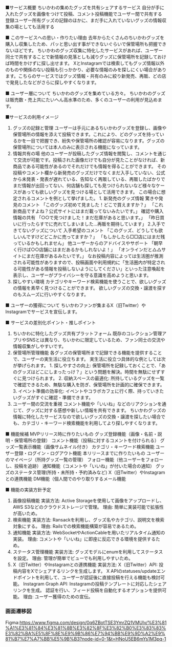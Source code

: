 ■サービス概要
ちいかわの集めたグッズを共有シェアするサービス
自分が手に入れたグッズを画像をつけて投稿、コメント投稿機能でユーザー間で共有する
登録ユーザー所有グッズの記録のほかに、まだ手に入れていないグッズの情報収集の場としても活用する

■ このサービスへの思い・作りたい理由
去年からたくさんのちいかわグッズを購入し収集したため、パッと思い出す事ができないぐらいで保管場所も把握できないほどです。
ちいかわのグッズ収集に特化したサービスがあれば、ユーザー同士で共有することで新情報の見落としも減りグッズに保管場所を記録しておけば時間をかけずに探し出せます。
XとInstagramでは検索してもグッズ情報以外のものや関係のない投稿も引っかかり、必要な情報のみを探しにくい場合があります。こちらのサービスではグッズ情報・共有のみに絞り新発売、再販、どの店で発見したなどがさらに探しやすくなります。

■ ユーザー層について
ちいかわのグッズを集めている方々。
ちいかわのグッズは販売数・売上共にたいへん高水準のため、多くのユーザーの利用が見込めます。

■サービスの利用イメージ
1. グッズの記録と管理
    ユーザーは手元にあるちいかわグッズを登録し、画像や保管場所の情報を添えて投稿できます。これにより、どのグッズを持っているかを一目で把握でき、紛失や保管場所の確認が容易になります。グッズの保管場所については本人のみに表示される機能になっています。
2. 情報共有の場
    他のユーザーが投稿したグッズ情報を閲覧し、コメントを通じて交流が可能です。投稿された画像だけでも自分が見たことがなければ、新商品である可能性があるのでそれだけでも情報を得ることができます。
    その投稿やコメント欄から新発売のグッズだけでなくまだ入手していない、公式から未発表・発表が遅れている、告知なく再販している、再販したばかりでまだ情報が出回ってない、何店舗も探しても見つけられないなど様々なケースがあっても欲しいグッズを見つける場として活用できます。
    この場合に想定されるコメントを例として挙げました。
        1. 新発売のグッズ情報
            驚きや発見のコメント
            「このグッズ初めて見ました！どこで買えますか？」
            「これ新商品ですよね？公式サイトにはまだ載ってないみたいです。」
            確認や購入情報の共有
            「○○で見つけました！まだ在庫があると思います。」
            「昨日買いに行ったらすでに売れてしまいました…再販を期待しています」
        2.入手できてないグッズについて
            入手希望のコメント
            「このグッズ、どうしても欲しいんですけどどこかに売ってますか？」
            「もしかしたら□□店にはまだ残っているかもしれません」
            他ユーザーからのアドバイスやサポート
            「朝早く行けば○○店舗にはまだあるかもしれないよ！」
            「オンラインだと△△サイトにまだ在庫があるみたいです。」
    なお投稿内容によっては生活圏が推測される可能性がありますので、投稿画面や利用規約に「生活圏内が特定される可能性がある情報を投稿しないようにしてください」といった注意喚起を表示し、ユーザーがプライバシーを守る意識を高めようと思います。
3. 探しやすい環境
    カテゴリやキーワード検索機能を使うことで、欲しいグッズの情報を素早く見つけることができます。
    欲しいグッズの交換・譲渡を探すのもスムーズに行いやすくなります。

■ ユーザーの獲得について
ちいかわファンが集まるX（旧Twitter）やInstagramでサービスを宣伝します。

■ サービスの差別化ポイント・推しポイント
1. ちいかわに特化したグッズ共有プラットフォーム
    既存のコレクション管理アプリやSNSとは異なり、ちいかわに限定しているため、ファン同士の交流や情報収集がしやすいです。
2. 保管場所管理機能
    各グッズの保管場所まで記録できる機能を提供することで、ユーザーの実生活に役立ちます。
    実生活に役立つ具体的な例としては次が挙げられます。
        1. 探しやすさの向上: 保管場所を記録しておくことで、「あのグッズはどこにしまったっけ？」という問題を解決。時間を無駄にせずすぐに見つけられます。
        2. 収納スペースの最適化: 所持しているグッズを一覧で確認できるため、無駄な購入を防ぎ、保管場所を計画的に確保できます。
        3. イベント準備の効率化: イベントやコラボカフェに行く際、持っていきたいグッズがすぐに確認・準備できます。
3. ユーザー間の交流を重視
    コメント機能や「いいね」などのリアクションを通じて、グッズに対する感想や新しい情報を共有できます。
    ちいかわグッズの情報に特化したサービスなので欲しいグッズの交換・譲渡を探したい場合でも、カテゴリ・キーワード検索機能を利用してより探しやすくなります。

■ 機能候補
MVPリリース時に作りたいもの
    グッズ登録機能（画像・名前・説明・保管場所の登録）
    コメント機能（投稿に対するコメントを付けられる）
    グッズ一覧表示機能（画像サムネイル付き）
    カテゴリ・キーワード検索機能
    ユーザー登録・ログイン・ログアウト機能
本リリースまでに作りたいもの
    ユーザーのマイページ（所持グッズ一覧の管理）
    フォロー機能（他ユーザーをフォローし、投稿を追跡）
    通知機能（コメントや「いいね」が付いた場合の通知）
    グッズのステータス管理(所持・未所持・予約済みなど)
    X（旧Twitter）やInstagramとの連携機能
    DM機能（個人間でのやり取りするメール機能

■ 機能の実装方針予定
1. 画像投稿機能
    実装方法: Active Storageを使用して画像をアップロードし、AWS S3などのクラウドストレージで管理。
    理由: 簡単に実装可能で拡張性が高いため。
2. 検索機能
    実装方法: Ransackを利用し、グッズ名やカテゴリ、説明文を検索対象にする。
    理由: Railsでの検索機能構築が容易であるため。
3. 通知機能
    実装方法: WebSocketやActionCableを用いたリアルタイム通知の実装。
    理由: コメントや「いいね」に即座に反応できる環境を提供するため。
4. ステータス管理機能
    実装方法: グッズモデルにenumを利用してステータスを設定。
    理由: 管理が簡単でビューでも利用しやすいため。
5. X（旧Twitter）やInstagramとの連携機能
    実装方法: 
        X（旧Twitter）API:
            投稿内容をXでシェアするリンクを生成します。
            X APIのstatuses/updateエンドポイントを利用して、ユーザーが認証後に直接投稿を行える機能も検討可能。
        Instagram Graph API:
            Instagramの投稿テンプレートに対応したシェアリンクを生成。
            認証を行い、フィード投稿を自動化するオプションを提供可能。
    理由: ユーザー獲得のための宣伝。

### 画面遷移図
Figma:https://www.figma.com/design/0q6ZBotTSE3YmrZQ1VMUIv/%E3%81%A1%E3%81%84%E3%81%8B%E3%82%8F%E3%82%B0%E3%83%83%E3%82%BA%E5%8F%8E%E9%9B%86%E7%94%BB%E9%9D%A2%E9%81%B7%E7%A7%BB%E5%9B%B3?node-id=0-1&t=HNoU5EB6mYs1M3pq-1
